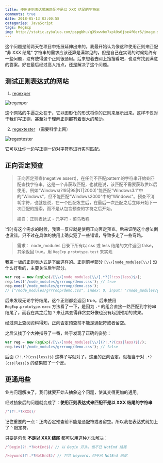 ```yaml
---
title: 使用正则表达式来匹配不是以 XXX 结尾的字符串
comments: true
date: 2018-05-13 02:00:58
categories: JavaScript
tags: RegExp
img: http://static.zybuluo.com/pspgbhu/q39xwwbx7xpk0s6jbe4f6er5/image.svg
---
```


这个问题是前两天在项目中拓展延伸出来的，我最开始认为像这种使用正则来匹配 “非 XXX 结尾” 字符串的需求应该还算是满常见的，但是自己在实现的时候始终有一些问题，没有使得这个正则很通用。后来想着去网上搜搜看吧，也没有找到满意的答案。好在最后经过高人指点，还是解决了这个问题。

## 测试正则表达式的网站

1. [regexper](https://regexper.com/)

![regexper](http://static.zybuluo.com/pspgbhu/xzif1mcmaarbohjilvhmwl3l/regexper.png)

这个网站的牛逼之处在于，它以图形化的形式将你的正则来展示出来。这样不仅对于我们写正则，甚至对于理解正则都有着很大的帮助。


2. [regextester](https://www.regextester.com/) （需要科学上网）

![regextester](http://static.zybuluo.com/pspgbhu/qbh569wf3u9shlkip7wmtk3h/regextester.png)

它可以让你一边写正则一边对字符串进行实时匹配。

## 正向否定预查

>正向否定预查(negative assert)，在任何不匹配pattern的字符串开始处匹配查找字符串。这是一个非获取匹配，也就是说，该匹配不需要获取供以后使用。例如"Windows(?!95|98|NT|2000)"能匹配"Windows3.1"中的"Windows"，但不能匹配"Windows2000"中的"Windows"。预查不消耗字符，也就是说，在一个匹配发生后，在最后一次匹配之后立即开始下一次匹配的搜索，而不是从包含预查的字符之后开始。
>
> 摘自：正则表达式 - 元字符 - 菜鸟教程

当时有这个需求的时候，我第一反应就是使用正向否定预查。后来证明这个想法倒也没错，只不过在具体的使用上确实犯了一些错误，导致多走了一些弯路。

> 需求： node_modules 目录下所有以 css 或 less 结尾的文件返回 false，其余返回 true。用 `RegExp.prototype.test` 来实现

我第一版的正则表达式是下面这样的。正则前半部分 `[\\/]node_modules[\\/]` 没什么好看的，主要关注后半部分。

```js
var reg = new RegExp(/[\\/]node_modules[\\/].*?(?!css|less)$/);
reg.test('/node_modules/grrroop/demo.css'); // true
reg.exec('/node_modules/grrroop/demo.css');
// ["/node_modules/grrroop/demo.css", index: 0, input: "/node_modules/grrroop/demo.css", groups: undefined]
```

后来发现无论字符结尾，这个正则都会返回 true。后来使用 `RegExp.prototype.exec` 方法看了一下，是因为 `.*` 的组合直接一路匹配到字符串结尾了，而我在其之后加 `?` 来让其变得非贪婪好像也没有起到预期的效果。

经过网上查阅资料得知，正向否定预查前不能是通配符或者留空。

之后又找了个大神指导了一番，终于发现了正确的姿势：

```js
var reg = new RegExp(/[\\/]node_modules[\\/](?!.*?(css|less)$)/);
reg.test('/node_modules/grrroop/demo.css'); // false
```

后面 `(?!.*?(css|less)$)` 这样子写就对了，这里的正向否定，就相当于对 `.*?(css|less)$` 的结果取了一个反。

## 更通用些

业务问题解决了，我们就要开始去抽象这个问题，使其变得更加的通用。

经过抽象后的问题就变成了：**使用正则表达式来匹配不是以 XXX 结尾的字符串**

```js
/^(?!.*?XXX$)/
```

记住重要的一点：正向否定预查前不能是通配符或者留空。所以我在表达式前加上了 `^` 限定符。

只要是包含 **不是以 XXX 结尾** 都可以用这种方法解决：

```js
/^Begin(?!.*?NotEnd$)/ // 以 Begin 开头，但不已 NotEnd 结尾

/keyword(?!.*?NotEnd$)/ // 包含 keyword，但不已 NotEnd 结尾
```
